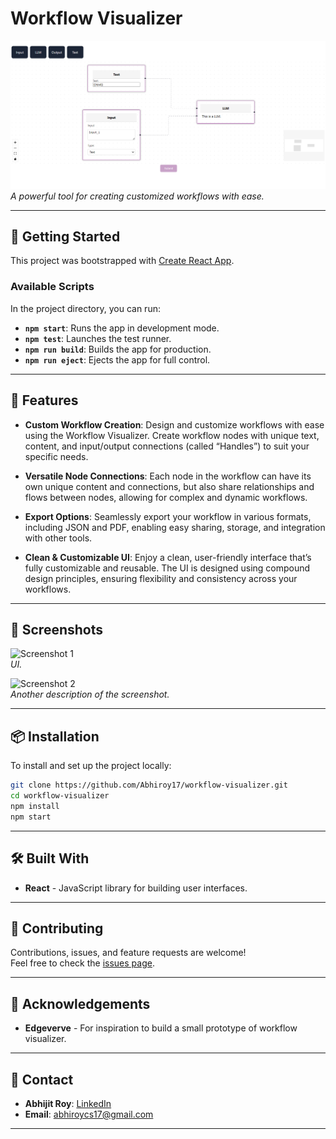 
# Workflow Visualizer

![Workflow Visualizer Banner](https://github.com/Abhiroy17/workflow-visualizer/blob/master/image.png)  
*A powerful tool for creating customized workflows with ease.*


---

## 🚀 Getting Started

This project was bootstrapped with [Create React App](https://github.com/facebook/create-react-app).

### Available Scripts

In the project directory, you can run:

- **`npm start`**: Runs the app in development mode.
- **`npm test`**: Launches the test runner.
- **`npm run build`**: Builds the app for production.
- **`npm run eject`**: Ejects the app for full control.

---

## 🌟 Features

- **Custom Workflow Creation**: Design and customize workflows with ease using the Workflow Visualizer. Create workflow nodes with unique text, content, and input/output connections (called “Handles”) to suit your specific needs.

- **Versatile Node Connections**: Each node in the workflow can have its own unique content and connections, but also share relationships and flows between nodes, allowing for complex and dynamic workflows.

- **Export Options**: Seamlessly export your workflow in various formats, including JSON and PDF, enabling easy sharing, storage, and integration with other tools.

- **Clean & Customizable UI**: Enjoy a clean, user-friendly interface that’s fully customizable and reusable. The UI is designed using compound design principles, ensuring flexibility and consistency across your workflows.

---

## 📸 Screenshots

![Screenshot 1](![image](https://github.com/user-attachments/assets/33d73d32-b4c2-4068-bd0c-9bae8de152a2)
)  
*UI.*

![Screenshot 2]()  
*Another description of the screenshot.*

---

## 📦 Installation

To install and set up the project locally:

```bash
git clone https://github.com/Abhiroy17/workflow-visualizer.git
cd workflow-visualizer
npm install
npm start
```

---

## 🛠️ Built With

- **React** - JavaScript library for building user interfaces.

---

## 🤝 Contributing

Contributions, issues, and feature requests are welcome!  
Feel free to check the [issues page](https://github.com/Abhiroy17/workflow-visualizer/issues).

---


## 🎉 Acknowledgements

- **Edgeverve** - For inspiration to build a small prototype of workflow visualizer.

---

## 📧 Contact

- **Abhijit Roy**: [LinkedIn](https://www.linkedin.com/in/abhijit-roy-a873601b0)
- **Email**: [abhiroycs17@gmail.com](mailto:abhiroycs17@gmail.com)

---

